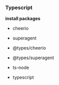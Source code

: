 ### Typescript

**install packages**

- cheerio
- superagent

- @types/cheerio
- @types/superagent
- ts-node
- typescript


